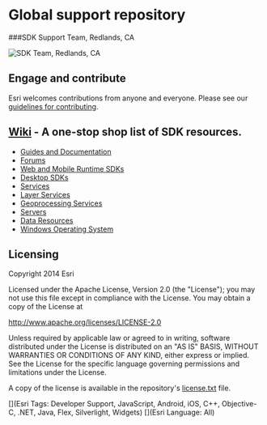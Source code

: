Global support repository
=========================
###SDK Support Team, Redlands, CA

![SDK Team, Redlands, CA](https://github.com/Esri/global-support-repository/blob/master/repository-images/us_redlands_ca_sdk.jpeg)

## Engage and contribute

Esri welcomes contributions from anyone and everyone. Please see our [guidelines for contributing](https://github.com/esri/contributing).


## [Wiki](https://github.com/Esri/global-support-repository/wiki) - A one-stop shop list of SDK resources.

* [Guides and Documentation](https://github.com/Esri/global-support-repository/wiki/Guides-and-Documentation)
 * [Forums](https://github.com/Esri/global-support-repository/wiki/Forums)
 * [Web and Mobile Runtime SDKs](https://github.com/Esri/global-support-repository/wiki/Web-and-Mobile-Runtime-SDKs)
 * [Desktop SDKs](https://github.com/Esri/global-support-repository/wiki/Desktop-SDKs)
* [Services](https://github.com/Esri/global-support-repository/wiki/Services)
 * [Layer Services](https://github.com/Esri/global-support-repository/wiki/Layer-Services#layer-services)
 * [Geoprocessing Services](https://github.com/Esri/global-support-repository/wiki/Layer-Services#geoprocessing-services)
 * [Servers](https://github.com/Esri/global-support-repository/wiki/Layer-Services#servers)
* [Data Resources](https://github.com/Esri/global-support-repository/wiki/Data-Resources)
* [Windows Operating System](https://github.com/Esri/global-support-repository/wiki/Windows-Operating-System)


## Licensing
Copyright 2014 Esri

Licensed under the Apache License, Version 2.0 (the "License");
you may not use this file except in compliance with the License.
You may obtain a copy of the License at

   http://www.apache.org/licenses/LICENSE-2.0

Unless required by applicable law or agreed to in writing, software
distributed under the License is distributed on an "AS IS" BASIS,
WITHOUT WARRANTIES OR CONDITIONS OF ANY KIND, either express or implied.
See the License for the specific language governing permissions and
limitations under the License.

A copy of the license is available in the repository's [license.txt](/license.txt) file.


[](Esri Tags: Developer Support, JavaScript, Android, iOS, C++, Objective-C, .NET, Java, Flex, Silverlight, Widgets)
[](Esri Language: All)
